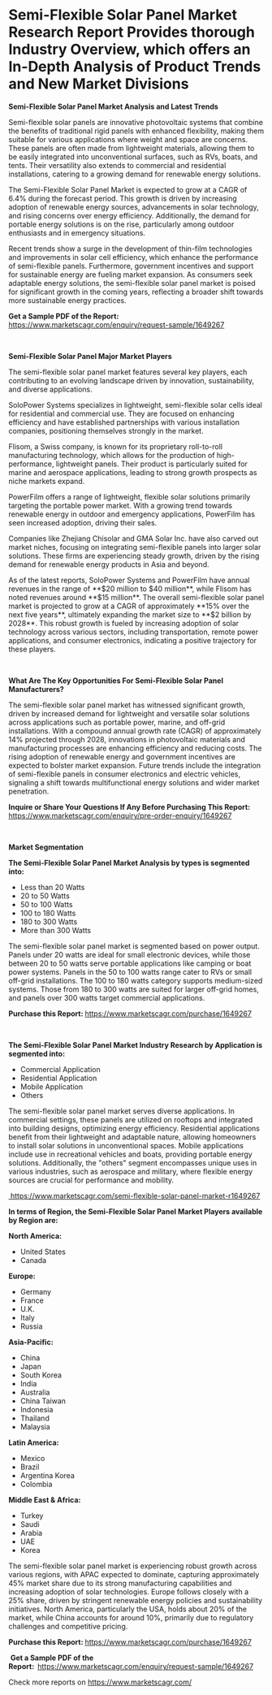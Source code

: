 <p><h1>Semi-Flexible Solar Panel Market Research Report Provides thorough Industry Overview, which offers an In-Depth Analysis of Product Trends and New Market Divisions</h1></p><p><strong>Semi-Flexible Solar Panel Market Analysis and Latest Trends</strong></p>
<p><p>Semi-flexible solar panels are innovative photovoltaic systems that combine the benefits of traditional rigid panels with enhanced flexibility, making them suitable for various applications where weight and space are concerns. These panels are often made from lightweight materials, allowing them to be easily integrated into unconventional surfaces, such as RVs, boats, and tents. Their versatility also extends to commercial and residential installations, catering to a growing demand for renewable energy solutions.</p><p>The Semi-Flexible Solar Panel Market is expected to grow at a CAGR of 6.4% during the forecast period. This growth is driven by increasing adoption of renewable energy sources, advancements in solar technology, and rising concerns over energy efficiency. Additionally, the demand for portable energy solutions is on the rise, particularly among outdoor enthusiasts and in emergency situations.</p><p>Recent trends show a surge in the development of thin-film technologies and improvements in solar cell efficiency, which enhance the performance of semi-flexible panels. Furthermore, government incentives and support for sustainable energy are fueling market expansion. As consumers seek adaptable energy solutions, the semi-flexible solar panel market is poised for significant growth in the coming years, reflecting a broader shift towards more sustainable energy practices.</p></p>
<p><strong>Get a Sample PDF of the Report:&nbsp;</strong> <a href="https://www.marketscagr.com/enquiry/request-sample/1649267?utm_campaign=1166&utm_medium=2&utm_source=Github&utm_content=ia&utm_term=29122024&utm_id=semi-flexible-solar-panel">https://www.marketscagr.com/enquiry/request-sample/1649267</a></p>
<p>&nbsp;</p>
<p><strong>Semi-Flexible Solar Panel Major Market Players</strong></p>
<p><p>The semi-flexible solar panel market features several key players, each contributing to an evolving landscape driven by innovation, sustainability, and diverse applications. </p><p>SoloPower Systems specializes in lightweight, semi-flexible solar cells ideal for residential and commercial use. They are focused on enhancing efficiency and have established partnerships with various installation companies, positioning themselves strongly in the market. </p><p>Flisom, a Swiss company, is known for its proprietary roll-to-roll manufacturing technology, which allows for the production of high-performance, lightweight panels. Their product is particularly suited for marine and aerospace applications, leading to strong growth prospects as niche markets expand.</p><p>PowerFilm offers a range of lightweight, flexible solar solutions primarily targeting the portable power market. With a growing trend towards renewable energy in outdoor and emergency applications, PowerFilm has seen increased adoption, driving their sales.</p><p>Companies like Zhejiang Chisolar and GMA Solar Inc. have also carved out market niches, focusing on integrating semi-flexible panels into larger solar solutions. These firms are experiencing steady growth, driven by the rising demand for renewable energy products in Asia and beyond.</p><p>As of the latest reports, SoloPower Systems and PowerFilm have annual revenues in the range of **$20 million to $40 million**, while Flisom has noted revenues around **$15 million**. The overall semi-flexible solar panel market is projected to grow at a CAGR of approximately **15% over the next five years**, ultimately expanding the market size to **$2 billion by 2028**. This robust growth is fueled by increasing adoption of solar technology across various sectors, including transportation, remote power applications, and consumer electronics, indicating a positive trajectory for these players.</p></p>
<p>&nbsp;</p>
<p><strong>What Are The Key Opportunities For Semi-Flexible Solar Panel Manufacturers?</strong></p>
<p><p>The semi-flexible solar panel market has witnessed significant growth, driven by increased demand for lightweight and versatile solar solutions across applications such as portable power, marine, and off-grid installations. With a compound annual growth rate (CAGR) of approximately 14% projected through 2028, innovations in photovoltaic materials and manufacturing processes are enhancing efficiency and reducing costs. The rising adoption of renewable energy and government incentives are expected to bolster market expansion. Future trends include the integration of semi-flexible panels in consumer electronics and electric vehicles, signaling a shift towards multifunctional energy solutions and wider market penetration.</p></p>
<p><strong>Inquire or Share Your Questions If Any Before Purchasing This Report:</strong> <a href="https://www.marketscagr.com/enquiry/pre-order-enquiry/1649267?utm_campaign=1166&utm_medium=2&utm_source=Github&utm_content=ia&utm_term=29122024&utm_id=semi-flexible-solar-panel">https://www.marketscagr.com/enquiry/pre-order-enquiry/1649267</a></p>
<p>&nbsp;</p>
<p><strong>Market Segmentation</strong></p>
<p><strong>The Semi-Flexible Solar Panel Market Analysis by types is segmented into:</strong></p>
<p><ul><li>Less than 20 Watts</li><li>20 to 50 Watts</li><li>50 to 100 Watts</li><li>100 to 180 Watts</li><li>180 to 300 Watts</li><li>More than 300 Watts</li></ul></p>
<p><p>The semi-flexible solar panel market is segmented based on power output. Panels under 20 watts are ideal for small electronic devices, while those between 20 to 50 watts serve portable applications like camping or boat power systems. Panels in the 50 to 100 watts range cater to RVs or small off-grid installations. The 100 to 180 watts category supports medium-sized systems. Those from 180 to 300 watts are suited for larger off-grid homes, and panels over 300 watts target commercial applications.</p></p>
<p><strong>Purchase this Report:&nbsp;</strong><a href="https://www.marketscagr.com/purchase/1649267?utm_campaign=1166&utm_medium=2&utm_source=Github&utm_content=ia&utm_term=29122024&utm_id=semi-flexible-solar-panel">https://www.marketscagr.com/purchase/1649267</a></p>
<p>&nbsp;</p>
<p><strong>The Semi-Flexible Solar Panel Market Industry Research by Application is segmented into:</strong></p>
<p><ul><li>Commercial Application</li><li>Residential Application</li><li>Mobile Application</li><li>Others</li></ul></p>
<p><p>The semi-flexible solar panel market serves diverse applications. In commercial settings, these panels are utilized on rooftops and integrated into building designs, optimizing energy efficiency. Residential applications benefit from their lightweight and adaptable nature, allowing homeowners to install solar solutions in unconventional spaces. Mobile applications include use in recreational vehicles and boats, providing portable energy solutions. Additionally, the "others" segment encompasses unique uses in various industries, such as aerospace and military, where flexible energy sources are crucial for performance and mobility.</p></p>
<p><a href="https://www.marketscagr.com/semi-flexible-solar-panel-market-r1649267?utm_campaign=1166&utm_medium=2&utm_source=Github&utm_content=ia&utm_term=29122024&utm_id=semi-flexible-solar-panel">&nbsp;https://www.marketscagr.com/semi-flexible-solar-panel-market-r1649267</a></p>
<p><strong>In terms of Region, the Semi-Flexible Solar Panel Market Players available by Region are:</strong></p>
<p>
    <p> <strong> North America: </strong>
        <ul>
            <li>United States</li>
            <li>Canada</li>
        </ul>
        </p> 
    <p> <strong> Europe: </strong>
        <ul>
            <li>Germany</li>
            <li>France</li>
            <li>U.K.</li>
            <li>Italy</li>
            <li>Russia</li>
        </ul>
        </p> 
    <p> <strong> Asia-Pacific: </strong>
        <ul>
            <li>China</li>
            <li>Japan</li>
            <li>South Korea</li>
            <li>India</li>
            <li>Australia</li>
            <li>China Taiwan</li>
            <li>Indonesia</li>
            <li>Thailand</li>
            <li>Malaysia</li>
        </ul>
        </p> 
    <p> <strong> Latin America: </strong>
        <ul>
            <li>Mexico</li>
            <li>Brazil</li>
            <li>Argentina Korea</li>
            <li>Colombia</li>
        </ul>
        </p> 
    <p> <strong> Middle East & Africa: </strong>
        <ul>
            <li>Turkey</li>
            <li>Saudi</li>
            <li>Arabia</li>
            <li>UAE</li>
            <li>Korea</li>
        </ul>
    </p>
    </p>
<p><p>The semi-flexible solar panel market is experiencing robust growth across various regions, with APAC expected to dominate, capturing approximately 45% market share due to its strong manufacturing capabilities and increasing adoption of solar technologies. Europe follows closely with a 25% share, driven by stringent renewable energy policies and sustainability initiatives. North America, particularly the USA, holds about 20% of the market, while China accounts for around 10%, primarily due to regulatory challenges and competitive pricing.</p></p>
<p><strong>Purchase this Report: </strong><a href="https://www.marketscagr.com/purchase/1649267?utm_campaign=1166&utm_medium=2&utm_source=Github&utm_content=ia&utm_term=29122024&utm_id=semi-flexible-solar-panel">https://www.marketscagr.com/purchase/1649267</a></p>
<p>&nbsp;<strong>Get a Sample PDF of the Report:&nbsp;&nbsp;</strong><a href="https://www.marketscagr.com/enquiry/request-sample/1649267?utm_campaign=1166&utm_medium=2&utm_source=Github&utm_content=ia&utm_term=29122024&utm_id=semi-flexible-solar-panel">https://www.marketscagr.com/enquiry/request-sample/1649267</a></p>
<p><strong></strong></p>
<p>Check more reports on <a href="https://www.marketscagr.com/?utm_campaign=1166&utm_medium=2&utm_source=Github&utm_content=ia&utm_term=29122024&utm_id=semi-flexible-solar-panel">https://www.marketscagr.com/</a></p>